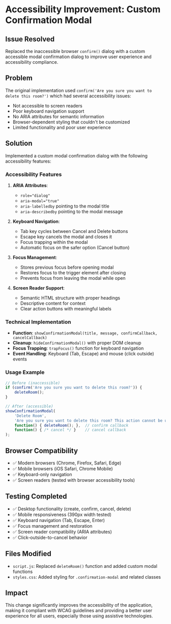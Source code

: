 # Accessibility Improvement: Custom Confirmation Modal

## Issue Resolved
Replaced the inaccessible browser `confirm()` dialog with a custom accessible modal confirmation dialog to improve user experience and accessibility compliance.

## Problem
The original implementation used `confirm('Are you sure you want to delete this room?')` which had several accessibility issues:
- Not accessible to screen readers
- Poor keyboard navigation support
- No ARIA attributes for semantic information
- Browser-dependent styling that couldn't be customized
- Limited functionality and poor user experience

## Solution
Implemented a custom modal confirmation dialog with the following accessibility features:

### Accessibility Features
1. **ARIA Attributes**: 
   - `role="dialog"`
   - `aria-modal="true"`
   - `aria-labelledby` pointing to the modal title
   - `aria-describedby` pointing to the modal message

2. **Keyboard Navigation**:
   - Tab key cycles between Cancel and Delete buttons
   - Escape key cancels the modal and closes it
   - Focus trapping within the modal
   - Automatic focus on the safer option (Cancel button)

3. **Focus Management**:
   - Stores previous focus before opening modal
   - Restores focus to the trigger element after closing
   - Prevents focus from leaving the modal while open

4. **Screen Reader Support**:
   - Semantic HTML structure with proper headings
   - Descriptive content for context
   - Clear action buttons with meaningful labels

### Technical Implementation
- **Function**: `showConfirmationModal(title, message, confirmCallback, cancelCallback)`
- **Cleanup**: `hideConfirmationModal()` with proper DOM cleanup
- **Focus Trapping**: `trapFocus()` function for keyboard navigation
- **Event Handling**: Keyboard (Tab, Escape) and mouse (click outside) events

### Usage Example
```javascript
// Before (inaccessible)
if (confirm('Are you sure you want to delete this room?')) {
    deleteRoom();
}

// After (accessible)
showConfirmationModal(
    'Delete Room',
    'Are you sure you want to delete this room? This action cannot be undone.',
    function() { deleteRoom(); },  // confirm callback
    function() { /* cancel */ }    // cancel callback
);
```

## Browser Compatibility
- ✅ Modern browsers (Chrome, Firefox, Safari, Edge)
- ✅ Mobile browsers (iOS Safari, Chrome Mobile)
- ✅ Keyboard-only navigation
- ✅ Screen readers (tested with browser accessibility tools)

## Testing Completed
- ✅ Desktop functionality (create, confirm, cancel, delete)
- ✅ Mobile responsiveness (390px width tested)
- ✅ Keyboard navigation (Tab, Escape, Enter)
- ✅ Focus management and restoration
- ✅ Screen reader compatibility (ARIA attributes)
- ✅ Click-outside-to-cancel behavior

## Files Modified
- `script.js`: Replaced `deleteRoom()` function and added custom modal functions
- `styles.css`: Added styling for `.confirmation-modal` and related classes

## Impact
This change significantly improves the accessibility of the application, making it compliant with WCAG guidelines and providing a better user experience for all users, especially those using assistive technologies.